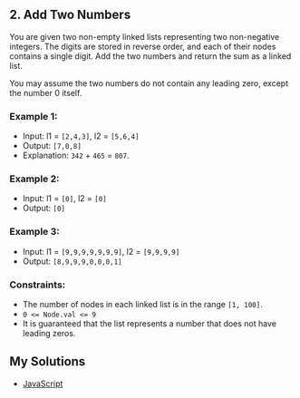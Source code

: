 ## 2. Add Two Numbers

You are given two non-empty linked lists representing two non-negative integers. The digits are stored in reverse order, and each of their nodes contains a single digit. Add the two numbers and return the sum as a linked list.

You may assume the two numbers do not contain any leading zero, except the number 0 itself.

### Example 1:
-   Input: l1 = `[2,4,3]`, l2 = `[5,6,4]`
-   Output: `[7,0,8]`
-   Explanation: `342` + `465` = `807`.

### Example 2:
-   Input: l1 = `[0]`, l2 = `[0]`
-   Output: `[0]`

### Example 3:
-   Input: l1 = `[9,9,9,9,9,9,9]`, l2 = `[9,9,9,9]`
-   Output: `[8,9,9,9,0,0,0,1]`

### Constraints:
-   The number of nodes in each linked list is in the range `[1, 100]`.
-   `0 <= Node.val <= 9`
-   It is guaranteed that the list represents a number that does not have leading zeros.

## My Solutions
- [JavaScript]() 